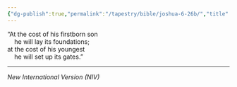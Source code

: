 ```yaml
---
{"dg-publish":true,"permalink":"/tapestry/bible/joshua-6-26b/","title":"Joshua 6:26b","tags":["bible"],"dgHomeLink":true,"dgShowLocalGraph":true,"dgEnableSearch":true}
---
```



“At the cost of his firstborn son  
    he will lay its foundations;  
at the cost of his youngest  
    he will set up its gates.”

---
*New International Version (NIV)*